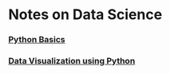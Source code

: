 # Notes on Data Science 

### [Python Basics](/Notes/python-basics.md)


### [Data Visualization using Python](/Notes/data_vis_python) 



